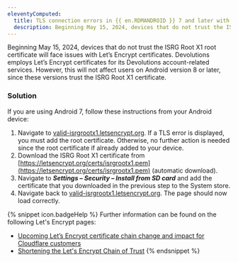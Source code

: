 ```yaml
---
eleventyComputed:
  title: TLS connection errors in {{ en.RDMANDROID }} 7 and later with Let’s Encrypt certificates
  description: Beginning May 15, 2024, devices that do not trust the ISRG Root X1 root certificate will face issues with Let’s Encrypt certificates.
---
```

Beginning May 15, 2024, devices that do not trust the ISRG Root X1 root certificate will face issues with Let’s Encrypt certificates. Devolutions employs Let’s Encrypt certificates for its Devolutions account-related services. However, this will not affect users on Android version 8 or later, since these versions trust the ISRG Root X1 certificate.

### Solution
If you are using Android 7, follow these instructions from your Android device:

1. Navigate to [valid-isrgrootx1.letsencrypt.org](https://valid-isrgrootx1.letsencrypt.org/). If a TLS error is displayed, you must add the root certificate. Otherwise, no further action is needed since the root certificate if already added to your device.
1. Download the ISRG Root X1 certificate from [https://letsencrypt.org/certs/isrgrootx1.pem](https://letsencrypt.org/certs/isrgrootx1.pem) (automatic download).
1. Navigate to ***Settings – Security – Install from SD card*** and add the certificate that you downloaded in the previous step to the System store.
1. Navigate back to [valid-isrgrootx1.letsencrypt.org](https://valid-isrgrootx1.letsencrypt.org/). The page should now load correctly.

{% snippet icon.badgeHelp %}
Further information can be found on the following Let's Encrypt pages:
* [Upcoming Let’s Encrypt certificate chain change and impact for Cloudflare customers](https://blog.cloudflare.com/upcoming-lets-encrypt-certificate-chain-change-and-impact-for-cloudflare-customers)
* [Shortening the Let's Encrypt Chain of Trust](https://letsencrypt.org/2023/07/10/cross-sign-expiration.html)
{% endsnippet %}